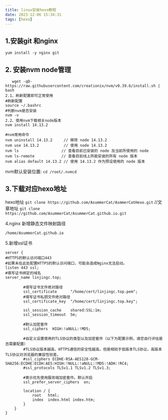 ```yaml
---
title: linux安装hexo教程
date: 2023-12-06 15:34:31
tags: [hexo]
---
```

## 1.安装git 和nginx

`yum install -y nginx git`

<!--more-->

## 2. 安装nvm node管理
```
   wget -qO- https://raw.githubusercontent.com/creationix/nvm/v0.39.6/install.sh | bash
2.1、刷新配置即可正常使用
#刷新配置
source ~/.bashrc
#判断nvm是否安装
nvm -v
2.2、使用nvm下载相关node版本
nvm install 14.13.2

#nvm常用命令
nvm uninstall 14.13.2     // 移除 node 14.13.2
nvm use 14.13.2           // 使用 node 14.13.2
nvm ls                   // 查看目前已安装的 node 及当前所使用的 node
nvm ls-remote            // 查看目前线上所能安装的所有 node 版本
nvm alias default 14.13.2 // 使用 14.13.2 作为预设使用的 node 版本
```
nvm默认安装位置: `cd /root/.nvmcd`



## 3.下载对应hexo地址

hexo地址
`git clone https://github.com/AsummerCat/AsmmerCatHexo.git`
//文章地址
`git clone https://github.com/AsummerCat/AsummerCat.github.io.git`



4.nginx 新增静态文件映射路径
```
/home/AsummerCat.github.io
```


5.新增ssl证书
```
server {
#HTTPS的默认访问端口443
#如果未在此处配置HTTPS的默认访问端口，可能会造成Nginx无法启动。
listen 443 ssl;
#填写证书绑定的域名
server_name linjingc.top;

        #填写证书文件绝对路径
        ssl_certificate      "/home/cert/linjingc.top.pem";
        #填写证书私钥文件绝对路径 
        ssl_certificate_key  "/home/cert/linjingc.top.key";
 
        ssl_session_cache    shared:SSL:1m;
        ssl_session_timeout  5m;
		
        #默认加密套件
        ssl_ciphers  HIGH:!aNULL:!MD5;
		
        #自定义设置使用的TLS协议的类型以及加密套件（以下为配置示例，请您自行评估是否需要配置）
        #TLS协议版本越高，HTTPS通信的安全性越高，但是相较于低版本TLS协议，高版本TLS协议对浏览器的兼容性较差。
        #ssl_ciphers ECDHE-RSA-AES128-GCM-SHA256:ECDHE:ECDH:AES:HIGH:!NULL:!aNULL:!MD5:!ADH:!RC4;
        #ssl_protocols TLSv1.1 TLSv1.2 TLSv1.3;
		
        #表示优先使用服务端加密套件。默认开启
        ssl_prefer_server_ciphers  on;
 
        location / {
            root   html;
            index  index.html index.htm;
        }
    }
}
```

